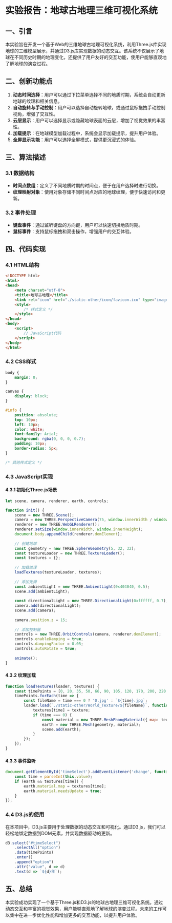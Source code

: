# 实验报告：地球古地理三维可视化系统

## 一、引言

本实验旨在开发一个基于Web的三维地球古地理可视化系统，利用Three.js库实现地球的三维模型展示，并通过D3.js库实现数据的动态交互。该系统不仅展示了地球在不同历史时期的地理变化，还提供了用户友好的交互功能，使用户能够直观地了解地球的演变过程。

## 二、创新功能点

1. **动态时间选择**：用户可以通过下拉菜单选择不同的地质时期，系统会自动更新地球的纹理和相关信息。
2. **自动旋转与手动控制**：用户可以选择自动旋转地球，或通过鼠标拖拽手动控制视角，增强了交互性。
3. **云层显示**：用户可以选择显示或隐藏地球表面的云层，增加了视觉效果的丰富性。
4. **加载提示**：在地球模型加载过程中，系统会显示加载提示，提升用户体验。
5. **全屏显示功能**：用户可以选择全屏模式，提供更沉浸式的体验。

## 三、算法描述

### 3.1 数据结构

- **时间点数组**：定义了不同地质时期的时间点，便于在用户选择时进行切换。
- **纹理映射对象**：使用对象存储不同时间点对应的地球纹理，便于快速访问和更新。

### 3.2 事件处理

- **键盘事件**：通过监听键盘的方向键，用户可以快速切换地质时期。
- **鼠标事件**：支持鼠标拖拽和双击操作，增强用户的交互体验。

## 四、代码实现

### 4.1 HTML结构

```html
<!DOCTYPE html>
<html>
<head>
    <meta charset="utf-8">
    <title>地球古地理</title>
    <link rel="icon" href="./static-other/icon/favicon.ico" type="image/x-icon">
    <style>
        /* 样式定义 */
    </style>
</head>
<body>
    <script>
        // JavaScript代码
    </script>
</body>
</html>
```

### 4.2 CSS样式

```css
body {
    margin: 0;
}

canvas {
    display: block;
}

#info {
    position: absolute;
    top: 10px;
    left: 10px;
    color: white;
    font-family: Arial;
    background: rgba(0, 0, 0, 0.7);
    padding: 10px;
    border-radius: 5px;
}

/* 其他样式定义 */
```

### 4.3 JavaScript实现

#### 4.3.1 初始化Three.js场景

```javascript
let scene, camera, renderer, earth, controls;

function init() {
    scene = new THREE.Scene();
    camera = new THREE.PerspectiveCamera(75, window.innerWidth / window.innerHeight, 0.1, 1000);
    renderer = new THREE.WebGLRenderer();
    renderer.setSize(window.innerWidth, window.innerHeight);
    document.body.appendChild(renderer.domElement);
    
    // 创建地球
    const geometry = new THREE.SphereGeometry(5, 32, 32);
    const textureLoader = new THREE.TextureLoader();
    const textures = {};
    
    // 加载纹理
    loadTextures(textureLoader, textures);
    
    // 添加光源
    const ambientLight = new THREE.AmbientLight(0x404040, 0.5);
    scene.add(ambientLight);
    
    const directionalLight = new THREE.DirectionalLight(0xffffff, 0.7);
    camera.add(directionalLight);
    scene.add(camera);
    
    camera.position.z = 15;
    
    // 添加控制器
    controls = new THREE.OrbitControls(camera, renderer.domElement);
    controls.enableDamping = true;
    controls.dampingFactor = 0.05;
    controls.autoRotate = true;
    
    animate();
}
```

#### 4.3.2 纹理加载

```javascript
function loadTextures(loader, textures) {
    const timePoints = [0, 20, 35, 50, 66, 90, 105, 120, 170, 200, 220, 240, 260, 280, 300, 340, 370, 400, 430, 450, 470, 540, 600, 750];
    timePoints.forEach(time => {
        const fileName = time === 0 ? '0.jpg' : `${time}.jpg`;
        loader.load(`./static-other/World_Texture/${fileName}`, function (texture) {
            textures[time] = texture;
            if (time === 0) {
                const material = new THREE.MeshPhongMaterial({ map: texture });
                earth = new THREE.Mesh(geometry, material);
                scene.add(earth);
            }
        });
    });
}
```

#### 4.3.3 事件监听

```javascript
document.getElementById('timeSelect').addEventListener('change', function () {
    const time = parseInt(this.value);
    if (earth && textures[time]) {
        earth.material.map = textures[time];
        earth.material.needsUpdate = true;
    }
});
```

### 4.4 D3.js的使用

在本项目中，D3.js主要用于处理数据的动态交互和可视化。通过D3.js，我们可以轻松地绑定数据到DOM元素，并实现数据驱动的更新。

```javascript
d3.select("#timeSelect")
    .selectAll("option")
    .data(timePoints)
    .enter()
    .append("option")
    .attr("value", d => d)
    .text(d => `${d}年`);
```

## 五、总结

本实验成功实现了一个基于Three.js和D3.js的地球古地理三维可视化系统。通过动态交互和丰富的视觉效果，用户能够直观地了解地球的演变过程。未来的工作可以集中在进一步优化性能和增加更多的交互功能，以提升用户体验。
